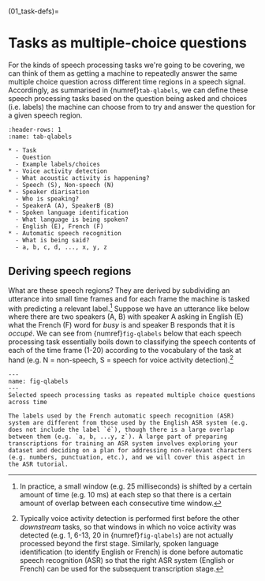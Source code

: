 ```{index} Voice activity detection ; Task definition, Speaker diarisation ; Task definition, Spoken language identification ; Task definition, Automatic speech recognition ; Task definition
```
(01_task-defs)=
# Tasks as multiple-choice questions

For the kinds of speech processing tasks we're going to be covering, we can think of them as getting a machine to repeatedly answer the same multiple choice question across different time regions in a speech signal. Accordingly, as summarised in {numref}`tab-qlabels`, we can define these speech processing tasks based on the question being asked and choices (i.e. labels) the machine can choose from to try and answer the question for a given speech region.

```{list-table} Selected speech processing tasks as multiple choice questions
:header-rows: 1
:name: tab-qlabels

* - Task
  - Question
  - Example labels/choices
* - Voice activity detection
  - What acoustic activity is happening?
  - Speech (S), Non-speech (N)
* - Speaker diarisation
  - Who is speaking?
  - SpeakerA (A), SpeakerB (B)
* - Spoken language identification
  - What language is being spoken?
  - English (E), French (F)
* - Automatic speech recognition
  - What is being said?
  - a, b, c, d, ..., x, y, z
```

## Deriving speech regions

What are these speech regions? They are derived by subdividing an utterance into small time frames and for each frame the machine is tasked with predicting a relevant label.[^overlap] Suppose we have an utterance like below where there are two speakers (A, B) with speaker A asking in English (E) what the French (F) word for *busy* is and speaker B responds that it is *occupé*. We can see from {numref}`fig-qlabels` below that each speech processing task essentially boils down to classifying the speech contents of each of the time frame (1-20) according to the vocabulary of the task at hand (e.g. N = non-speech, S = speech for voice activity detection).[^stages]

```{figure} speech-processing_fig-qlabels.png
---
name: fig-qlabels
---
Selected speech processing tasks as repeated multiple choice questions across time
```

```{note}
The labels used by the French automatic speech recognition (ASR) system are different from those used by the English ASR system (e.g. does not include the label `é`), though there is a large overlap between them (e.g. `a, b, ...y, z`). A large part of preparing transcriptions for training an ASR system involves exploring your dataset and deciding on a plan for addressing non-relevant characters (e.g. numbers, punctuation, etc.), and we will cover this aspect in the ASR tutorial.
```

[^overlap]: In practice, a small window (e.g. 25 milliseconds) is shifted by a certain amount of time (e.g. 10 ms) at each step so that there is a certain amount of overlap between each consecutive time window.

[^stages]: Typically voice activity detection is performed first before the other *downstream* tasks, so that windows in which no voice activity was detected (e.g. 1, 6-13, 20 in {numref}`fig-qlabels`) are not actually processed beyond the first stage. Similarly, spoken language identification (to identify English or French) is done before automatic speech recognition (ASR) so that the right ASR system (English or French) can be used for the subsequent transcription stage.
